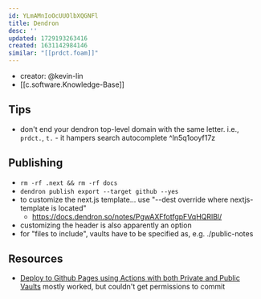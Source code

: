 ```yaml
---
id: YLmAMnIoOcUUOlbXQGNFl
title: Dendron
desc: ''
updated: 1729193263416
created: 1631142984146
similar: "[[prdct.foam]]"
---
```


- creator: @kevin-lin
- [[c.software.Knowledge-Base]] 

## Tips

- don't end your dendron top-level domain with the same letter. i.e., `prdct.`, `t.` - it hampers search autocomplete ^ln5q1ooyf17z

## Publishing

- `rm -rf .next && rm -rf docs`
- `dendron publish export --target github --yes`
- to customize the next.js template... use "--dest       override where nextjs-template is located"
  - https://docs.dendron.so/notes/PgwAXFfotfgpFVqHQRlBl/
- customizing the header is also apparently an option
- for "files to include", vaults have to be specified as, e.g. ./public-notes
  

## Resources

- [Deploy to Github Pages using Actions with both Private and Public Vaults](https://wiki.dendron.so/notes/N2XTqKPFEkKCFJ6kRnzl0/) mostly worked, but couldn't get permissions to commit